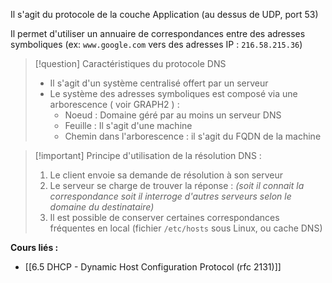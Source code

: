 Il s'agit du protocole de la couche Application (au dessus de UDP, port 53)

Il permet d'utiliser un annuaire de correspondances entre des adresses symboliques (ex: `www.google.com` vers des adresses IP : `216.58.215.36`)

>[!question] Caractéristiques du protocole DNS 
>- Il s'agit d'un système centralisé offert par un serveur
>- Le système des adresses symboliques est composé via une arborescence ( voir GRAPH2 ) : 
>	- Noeud : Domaine géré par au moins un serveur DNS
>	- Feuille : Il s'agit d'une machine
>	- Chemin dans l'arborescence : il s'agit du FQDN de la machine

>[!important] Principe d'utilisation de la résolution DNS : 
>1. Le client envoie sa demande de résolution à son serveur
>2. Le serveur se charge de trouver la réponse : *(soit il connait la correspondance soit il interroge d'autres serveurs selon le domaine du destinataire)*
>3. Il est possible de conserver certaines correspondances fréquentes en local (fichier `/etc/hosts` sous Linux, ou cache DNS)


**Cours liés :**
- [[6.5 DHCP - Dynamic Host Configuration Protocol (rfc 2131)]]